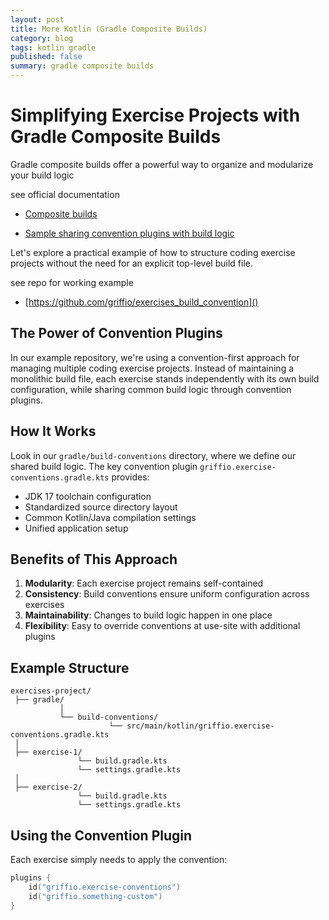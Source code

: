 ```yaml
---
layout: post
title: More Kotlin (Gradle Composite Builds)
category: blog
tags: kotlin gradle 
published: false
summary: gradle composite builds
---
```


# Simplifying Exercise Projects with Gradle Composite Builds

Gradle composite builds offer a powerful way to organize and modularize your build logic 

see official documentation

* [Composite builds](https://docs.gradle.org/current/userguide/composite_builds.html)

* [Sample sharing convention plugins with build logic](https://docs.gradle.org/current/samples/sample_sharing_convention_plugins_with_build_logic.html)

Let's explore a practical example of how to structure coding exercise projects without the need for an explicit top-level build file.

see repo for working example

* [https://github.com/griffio/exercises_build_convention]()

## The Power of Convention Plugins

In our example repository, we're using a convention-first approach for managing multiple coding exercise projects.
Instead of maintaining a monolithic build file, each exercise stands independently with its own build configuration, while sharing common build logic through convention plugins.

## How It Works

Look in our `gradle/build-conventions` directory, where we define our shared build logic. The key convention plugin `griffio.exercise-conventions.gradle.kts` provides:

- JDK 17 toolchain configuration
- Standardized source directory layout
- Common Kotlin/Java compilation settings
- Unified application setup

## Benefits of This Approach

1. **Modularity**: Each exercise project remains self-contained
2. **Consistency**: Build conventions ensure uniform configuration across exercises
3. **Maintainability**: Changes to build logic happen in one place
4. **Flexibility**: Easy to override conventions at use-site with additional plugins

## Example Structure

```
exercises-project/
 ├── gradle/
           │
           └── build-conventions/
                      └── src/main/kotlin/griffio.exercise-conventions.gradle.kts
 │
 ├── exercise-1/
               └── build.gradle.kts
               └── settings.gradle.kts
 │
 ├── exercise-2/
               └── build.gradle.kts
               └── settings.gradle.kts
```

## Using the Convention Plugin

Each exercise simply needs to apply the convention:

```kotlin
plugins {
    id("griffio.exercise-conventions")
    id("griffio.something-custom")
}
```
